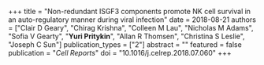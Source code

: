 +++
title = "Non-redundant ISGF3 components promote NK cell survival in an auto-regulatory manner during viral infection"
date = 2018-08-21
authors = ["Clair D Geary", "Chirag Krishna", "Colleen M Lau", "Nicholas M Adams", "Sofia V Gearty", "**Yuri Pritykin**", "Allan R Thomsen", "Christina S Leslie", "Joseph C Sun"]
publication_types = ["2"]
abstract = ""
featured = false
publication = "*Cell Reports*"
doi = "10.1016/j.celrep.2018.07.060"
+++

